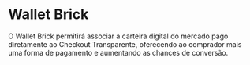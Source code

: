 # Wallet Brick

O Wallet Brick permitirá associar a carteira digital do mercado pago diretamente ao Checkout Transparente, oferecendo ao comprador mais uma forma de pagamento e aumentando as chances de conversão.